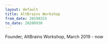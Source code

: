 ```yaml
---
layout: default
title: AltBrains Workshop
from_date: 20190315
to_date: 20200930
---
```

Founder, AltBrains Workshop, March 2019 - now
